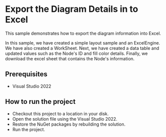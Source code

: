 # Export the Diagram Details in to Excel

This sample demonstrates how to export the diagram information into Excel.


In this sample, we have created a simple layout sample and an ExcelEngine. We have also created a WorkSheet. Next, we have created a data table and updated values such as the Node's ID and fill color details. Finally, we download the excel sheet that contains the Node's information.


## Prerequisites

* Visual Studio 2022

## How to run the project

* Checkout this project to a location in your disk.
* Open the solution file using the Visual Studio 2022.
* Restore the NuGet packages by rebuilding the solution.
* Run the project.